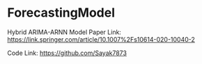 # ForecastingModel
Hybrid ARIMA-ARNN Model Paper Link: https://link.springer.com/article/10.1007%2Fs10614-020-10040-2

Code Link: https://github.com/Sayak7873

